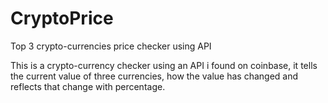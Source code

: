 # CryptoPrice
Top 3 crypto-currencies price checker using API

This is a crypto-currency checker using an API i found on coinbase, it tells the current value of three currencies,
how the value has changed and reflects that change with percentage.

